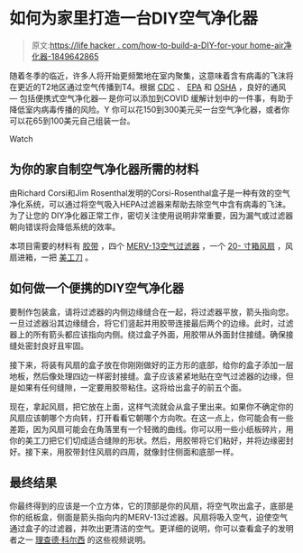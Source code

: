 # 如何为家里打造一台DIY空气净化器

> 原文:[https://life hacker . com/how-to-build-a-DIY-for-your home-air净化器-1849642865](https://lifehacker.com/how-to-build-a-diy-air-purifier-for-your-home-1849642865)

随着冬季的临近，许多人将开始更频繁地在室内聚集，这意味着含有病毒的飞沫将在更近的T2地区通过空气传播到T4。根据 [CDC](https://www.cdc.gov/mmwr/volumes/70/wr/mm7027e1.htm) 、 [EPA](https://www.epa.gov/coronavirus/air-cleaners-hvac-filters-and-coronavirus-covid-19) 和 [OSHA](https://www.osha.gov/sites/default/files/publications/OSHA4172.pdf) ，良好的通风— 包括便携式空气净化器— 是你可以添加到COVID 缓解计划中的一件事，有助于降低室内病毒传播的风险。Y 你可以花150到300美元买一台空气净化器，或者你可以花65到100美元自己组装一台。

Watch

## 为你的家自制空气净化器所需的材料

由Richard Corsi和Jim Rosenthal发明的Corsi-Rosenthal盒子是一种有效的空气净化系统，可以通过将空气吸入HEPA过滤器来帮助去除空气中含有病毒的飞沫。为了让您的 DIY净化器正常工作，密切关注使用说明非常重要，因为漏气或过滤器朝向错误将会降低系统的效率。

本项目需要的材料有 [胶带](https://www.target.com/p/duck-1-88-34-x-20yd-duct-industrial-tape-white/-/A-13799845?ref=tgt_adv_XS000000&AFID=google_pla_df_free_online&CPNG=Home%2BImprovement&adgroup=85-4) ，四个 [MERV-13空气过滤器](https://filterbuy.com/air-filters/20x20x1/merv-13/?utm_campaign=google%20pla&utm_medium=pla&utm_source=google&pack=4&gclid=CjwKCAjwqJSaBhBUEiwAg5W9p6Fq7G1JirCFcgWCdJ_8HTuZRt7X8ubmyrIytY1A00gsnkusUfWD8xoC7gEQAvD_BwE) ，一个 [20- 寸箱风扇](https://www.target.com/p/lasko-3733-box-fan-white/-/A-84195090?ref=tgt_adv_XS000000&AFID=google_pla_df_free_local&CPNG=Home%2BImprovement&adgroup=85-1) ，风扇进箱，一把 [美工刀](https://www.homedepot.com/p/Stanley-6-in-Classic-Retractable-Utility-Knife-10-099/100000053?source=shoppingads&locale=en-US&&mtc=SHOPPING-CM-CML-GGL-D25T-025_001_HAND_TOOLS-NA-STANLEY-NA-SMART-3047250-NA-NA-NA-NBR-NA-NA-NA-HandTools_CO2&cm_mmc=SHOPPING-CM-CML-GGL-D25T-025_001_HAND_TOOLS-NA-STANLEY-NA-SMART-3047250-NA-NA-NA-NBR-NA-NA-NA-HandTools_CO2-71700000085130957-58700007246188681-92700065006063481&gclid=CjwKCAjwqJSaBhBUEiwAg5W9p9Ch3-nwe65BSyB19YKvC6zWHnyTUdqwK9j_pO9M0U5z7f3jWxr8XxoCDQIQAvD_BwE&gclsrc=aw.ds) 。

## 如何做一个便携的DIY空气净化器

要制作包装盒，请将过滤器的内侧边缘缝合在一起，将过滤器平放，箭头指向您。一旦过滤器沿其边缘缝合，将它们竖起并用胶带连接最后两个的边缘。此时，过滤器上的所有箭头都应该指向内侧。绕过盒子外面，用胶带从外面封住接缝。确保接缝处密封良好且牢固。

接下来，将装有风扇的盒子放在你刚刚做好的正方形的底部，给你的盒子添加一层地板，然后像处理四边一样密封接缝。盒子应该紧紧地贴在空气过滤器的边缘，但是如果有任何缝隙，一定要用胶带粘住。这将给出盒子的前五个面。

现在，拿起风扇，把它放在上面，这样气流就会从盒子里出来。如果你不确定你的风扇应该朝哪个方向转，打开看看它朝哪个方向吹。在这一点上，你可能会有一些差距，因为风扇可能会在角落里有一个轻微的曲线。你可以用一些小纸板碎片，用你的美工刀把它们切成适合缝隙的形状。然后，用胶带将它们粘好，并将边缘密封好。接下来，用胶带封住风扇的四周，就像封住侧面和底部一样。

## 最终结果

你最终得到的应该是一个立方体，它的顶部是你的风扇，将空气吹出盒子，底部是你的纸板盒，侧面是箭头指向内的MERV-13过滤器。风扇将吸入空气，迫使空气通过盒子的过滤器，并吹出更清洁的空气。更详细的说明，你可以查看盒子的发明者之一 [理查德·科尔西](https://engineering.ucdavis.edu/news/science-action-how-build-corsi-rosenthal-box) 的这些视频说明。